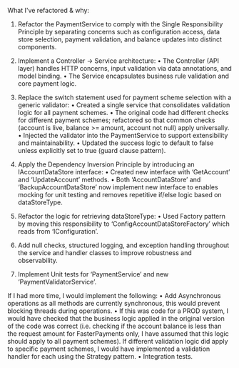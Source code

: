 What I've refactored & why:

1)	Refactor the PaymentService to comply with the Single Responsibility Principle by separating concerns such as configuration access, data store selection, payment validation, and balance updates into distinct components.

2)	Implement a Controller → Service architecture:
•	The Controller (API layer) handles HTTP concerns, input validation via data annotations, and model binding.
•	The Service encapsulates business rule validation and core payment logic.

3)	Replace the switch statement used for payment scheme selection with a generic validator:
•	Created a single service that consolidates validation logic for all payment schemes.
•	The original code had different checks for different payment schemes; refactored so that common checks (account is live, balance >= amount, account not null) apply universally.
•	Injected the validator into the PaymentService to support extensibility and maintainability.
•	Updated the success logic to default to false unless explicitly set to true (guard clause pattern).

5)	Apply the Dependency Inversion Principle by introducing an IAccountDataStore interface:
•	Created new interface with ‘GetAccount’ and ‘UpdateAccount’ methods.
•	Both ‘AccountDataStore’ and ‘BackupAccountDataStore’ now implement new interface to enables mocking for unit testing and removes repetitive if/else logic based on dataStoreType.

6)	Refactor the logic for retrieving dataStoreType:
•	Used Factory pattern by moving this responsibility to ‘ConfigAccountDataStoreFactory’ which reads from ‘IConfiguration’.

7)	Add null checks, structured logging, and exception handling throughout the service and handler classes to improve robustness and observability.

8)	Implement Unit tests for ‘PaymentService’ and new ‘PaymentValidatorService’.

If I had more time, I would implement the following:
•	Add Asynchronous operations as all methods are currently synchronous, this would prevent blocking threads during operations.
•	If this was code for a PROD system, I would have checked that the business logic applied in the original version of the code was correct (i.e. checking if the account balance is less than the request amount for FasterPayments only, I have assumed that this logic should apply to all payment schemes). If different validation logic did apply to specific payment schemes, I would have implemented a validation handler for each using the Strategy pattern.
•	Integration tests.
